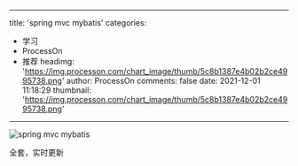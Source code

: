 
---
title: 'spring mvc mybatis'
categories: 
 - 学习
 - ProcessOn
 - 推荐
headimg: 'https://img.processon.com/chart_image/thumb/5c8b1387e4b02b2ce4995738.png'
author: ProcessOn
comments: false
date: 2021-12-01 11:18:29
thumbnail: 'https://img.processon.com/chart_image/thumb/5c8b1387e4b02b2ce4995738.png'
---

<div>   
<img class="thumb" alt="spring mvc mybatis" src="https://img.processon.com/chart_image/thumb/5c8b1387e4b02b2ce4995738.png" referrerpolicy="no-referrer">
<p>全套，实时更新</p>  
</div>
            